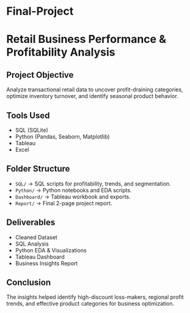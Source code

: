 # Final-Project

# Retail Business Performance & Profitability Analysis

##  Project Objective
Analyze transactional retail data to uncover profit-draining categories, optimize inventory turnover, and identify seasonal product behavior.

##  Tools Used
- SQL (SQLite)
- Python (Pandas, Seaborn, Matplotlib)
- Tableau
- Excel

##  Folder Structure
- `SQL/` → SQL scripts for profitability, trends, and segmentation.
- `Python/` → Python notebooks and EDA scripts.
- `Dashboard/` → Tableau workbook and exports.
- `Report/` → Final 2-page project report.

##  Deliverables
- Cleaned Dataset
- SQL Analysis
- Python EDA & Visualizations
- Tableau Dashboard
- Business Insights Report

##  Conclusion
The insights helped identify high-discount loss-makers, regional profit trends, and effective product categories for business optimization.
